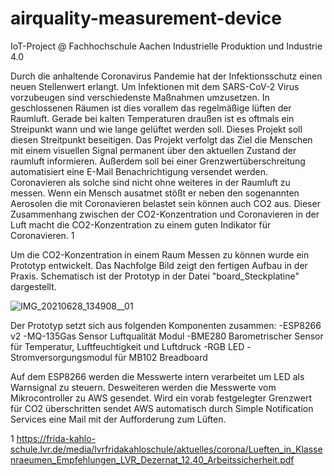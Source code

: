 # airquality-measurement-device
IoT-Project @ Fachhochschule Aachen Industrielle Produktion und Industrie 4.0

Durch die anhaltende Coronavirus Pandemie hat der Infektionsschutz einen neuen Stellenwert erlangt. Um Infektionen mit dem SARS-CoV-2 Virus vorzubeugen sind verschiedenste Maßnahmen umzusetzen. In geschlossenen Räumen ist dies vorallem das regelmäßige lüften der Raumluft. Gerade bei kalten Temperaturen draußen ist es oftmals ein Streipunkt wann und wie lange gelüftet werden soll. 
Dieses Projekt soll diesen Streitpunkt beseitigen. Das Projekt verfolgt das Ziel die Menschen mit einem visuellen Signal permanent über den aktuellen Zustand der raumluft informieren. Außerdem soll bei einer Grenzwertüberschreitung automatisiert eine E-Mail Benachrichtigung versendet werden.
Coronavieren als solche sind nicht ohne weiteres in der Raumluft zu messen. Wenn ein Mensch ausatmet stößt er neben den sogenannten Aerosolen die mit Coronavieren belastet sein können auch CO2 aus. Dieser Zusammenhang zwischen der CO2-Konzentration und Coronavieren in der Luft macht die CO2-Konzentration zu einem guten Indikator für Coronavieren. 1

Um die CO2-Konzentration in einem Raum Messen zu können wurde ein Prototyp entwickelt. Das Nachfolge Bild zeigt den fertigen Aufbau in der Praxis. Schematisch ist der Prototyp in der Datei "board_Steckplatine" dargestellt.

![IMG_20210628_134908__01](https://user-images.githubusercontent.com/84568672/123632162-e901f880-d817-11eb-8385-2ec570b12084.jpg)

Der Prototyp setzt sich aus folgenden Komponenten zusammen:
-ESP8266 v2
-MQ-135Gas Sensor Luftqualität Modul
-BME280 Barometrischer Sensor für Temperatur, Luftfeuchtigkeit und Luftdruck
-RGB LED
-Stromversorgungsmodul für MB102 Breadboard

Auf dem ESP8266 werden die Messwerte intern verarbeitet um LED als Warnsignal zu steuern. Desweiteren werden die Messwerte vom Mikrocontroller zu AWS gesendet. Wird ein vorab festgelegter Grenzwert für CO2 überschritten sendet AWS automatisch durch Simple Notification Services eine Mail mit der Aufforderung zum Lüften.





1 https://frida-kahlo-schule.lvr.de/media/lvrfridakahloschule/aktuelles/corona/Lueften_in_Klassenraeumen_Empfehlungen_LVR_Dezernat_12.40_Arbeitssicherheit.pdf
